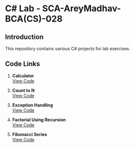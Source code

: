 # C# Lab - SCA-AreyMadhav-BCA(CS)-028

## Introduction
This repository contains various C# projects for lab exercises.

## Code Links
1. **Calculator**  
   [View Code](/Calculator/calc.cs)

2. **Count to N**  
   [View Code](/Count%20to%20N/main.cs)

3. **Exception Handling**  
   [View Code](/Exception%20Handling/main.cs)

4. **Factorial Using Recursion**  
   [View Code](/Factorial%20using%20Recursion/main.cs)

5. **Fibonacci Series**  
   [View Code](/Fibonacci/main.cs)
